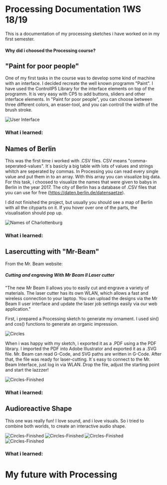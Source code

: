 # Processing Documentation 1WS 18/19 
This is a documentation of my processing sketches i have worked on in my first semester.

#### Why did i choosed the Processing course?




## "Paint for poor people"

One of my first tasks in the course was to develop some kind of machine with an interface.
I decided recreate the well known programm "Paint". I have used the ControllP5 Library for the interface elements on top of the programm.
It is very easy with CP5 to add buttons, sliders and other interface elements. 
In "Paint for poor people", you can choose between three different colors, an eraser-tool, and you can controll the width of the brush stroke.

![User Interface](/images/pfpp3.png)

### What i learned:

## Names of Berlin

This was the first time i worked with .CSV files. CSV means "comma-seperated-values". It´s basicly a big table with lots of values and strings whitch are seperated by commas. In Processing you can read every single value and put them in to an array. With this array you can visualize big data. 
For this task, i choosed to visualize the names that were given to babys in Berlin in the year 2017. The city of Berlin has a database of .CSV files that you can use for free (https://daten.berlin.de/datensaetze).

I did not finished the project, but usually you should see a map of Berlin with all the cityparts on it. If you hover over one of the parts, the visualisation should pop up.

![Names of Charlottenburg](/images/names1.png)

### What i learned: 

## Lasercutting with "Mr-Beam"

From the Mr. Beam website:

##### Cutting and engraving With Mr Beam II Laser cutter 

"The new Mr Beam II allows you to easily cut and engrave a variety of materials. The laser cutter has its own WLAN, which allows a fast and wireless connection to your laptop. You can upload the designs via the Mr Beam II user interface and update the laser job settings easily via our web application."

First, i prepared a Processing sketch to generate my ornament. I used sin() and cos() functions to generate an organic impression.

![Circles](/images/circles.png)

When i was happy with my sketch, i exported it as a .PDF using a the PDF library. I imported the PDF into Adobe Illustrator and exported it as a .SVG file. Mr. Beam can read G-Code, and SVG paths are written in G-Code. After that, the file was ready for laser-cutting.
It´s easy to connect to the Mr. Beam Interface, just log in via WLAN. Drop the file, adjust the starting point and start the lazzzer!

![Circles-Finished](/images/circles.png)

### What i learned: 

## Audioreactive Shape

This one was really fun! I love sound, and i love visuals. So i tried to combine both worlds, to create an interactive audio shape.

![Circles-Finished](/images/3dshape3.png)
![Circles-Finished](/images/3dshape4.png)
![Circles-Finished](/images/3dshape1.png)
![Circles-Finished](/images/3dshape2.png)

### What i learned: 

# My future with Processing





















